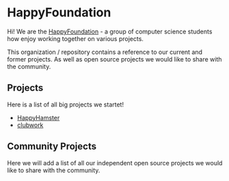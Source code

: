 # HappyFoundation
Hi!
We are the [HappyFoundation](https://github.com/HappyFoundation) - a group of computer science students how enjoy working together on various projects.

This organization / repository contains a reference to our current and former projects.
As well as open source projects we would like to share with the community.

## Projects
Here is a list of all big projects we startet!
* [HappyHamster](https://github.com/HappyFoundation/HappyHamster)
* [clubwork](https://github.com/HappyFoundation/clubwork)

## Community Projects
Here we will add a list of all our independent open source projects we would like to share with the community.

